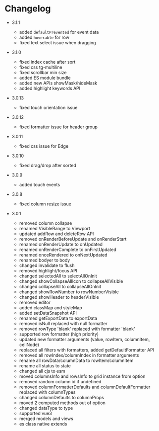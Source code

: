 # Changelog

+ 3.1.1
    - added `defaultPrevented` for event data
    - added `hoverable` for row
    - fixed text select issue when dragging

+ 3.1.0
    - fixed index cache after sort
    - fixed css tg-multiline
    - fixed scrollbar min size
    - added ES module bundle
    - added new APIs showMask/hideMask
    - added highlight keywords API

+ 3.0.13
    - fixed touch orientation issue

+ 3.0.12
    - fixed formatter issue for header group

+ 3.0.11
    - fixed css issue for Edge

+ 3.0.10
    - fixed drag/drop after sorted

+ 3.0.9
    - added touch events

+ 3.0.8
    - fixed column resize issue

+ 3.0.1
    - removed column collapse
    - renamed VisibleRange to Viewport
    - updated addRow and deleteRow API
    - removed onRenderBeforeUpdate and onRenderStart
    - renamed onRenderUpdate to onUpdated
    - renamed onRenderComplete to onFirstUpdated
    - renamed onceRendered to onNextUpdated
    - renamed bodyer to body
    - changed invalidate to flush
    - removed highlight/focus API
    - changed selectedAll to selectAllOnInit
    - changed showCollapseAllIcon to collapseAllVisible
    - changed collapseAll to collapseAllOnInit
    - changed showRowNumber to rowNumberVisible
    - changed showHeader to headerVisible
    - removed editor
    - added classMap and styleMap
    - added setDataSnapshot API
    - renamed getExportData to exportData
    - removed isNull replaced with null formatter
    - removed rowType 'blank' replaced with formatter 'blank'
    - supported row formatter (high priority)
    - updated new formatter arguments (value, rowItem, columnItem, cellNode)
    - replaced all filters with formatters, added getDefaultFormatter API
    - removed all rowIndex/columnIndex in formatter arguments 
    - rename all rowData/columnData to rowItem/columnItem 
    - rename all status to state
    - changed all cjs to esm
    - moved columnsInfo and rowsInfo to grid instance from option
    - removed random column id if undefined
    - removed columnFormatterDefaults and columnDefaultFormatter replaced with columnTypes
    - changed columnDefaults to columnProps
    - moved 2 computed methods out of option
    - changed dataType to type
    - supported vue3
    - merged models and views
    - es class native extends
